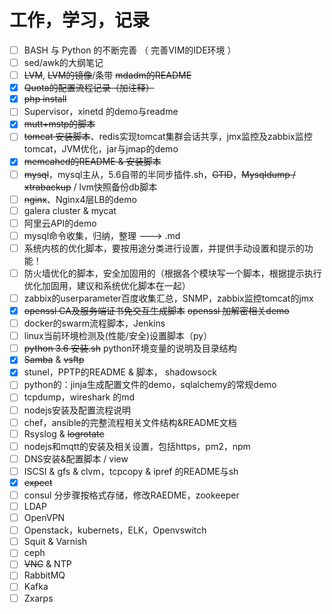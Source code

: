 # 工作，学习，记录

- [ ] BASH 与 Python 的不断完善 （ 完善VIM的IDE环境 ）
- [ ] sed/awk的大纲笔记
- [ ] ~~LVM~~, ~~LVM的镜像~~/条带 ~~mdadm的README~~
- [x] ~~Quota的配置流程记录（加注释）~~
- [x] ~~php install~~
- [ ] Supervisor，xinetd 的demo与readme
- [x] ~~mutt+mstp的脚本~~
- [ ] ~~tomcat 安装脚本~~、redis实现tomcat集群会话共享，jmx监控及zabbix监控tomcat，JVM优化，jar与jmap的demo
- [x] ~~memcahed的README & 安装脚本~~
- [ ] ~~mysql~~，mysql主从，5.6自带的半同步插件.sh，~~GTID~~，~~Mysqldump / xtrabackup~~ / lvm快照备份db脚本
- [ ] ~~nginx~~、Nginx4层LB的demo
- [ ] galera cluster & mycat
- [ ] 阿里云API的demo
- [ ] mysql命令收集，归纳，整理 ---> .md
- [ ] 系统内核的优化脚本，要按用途分类进行设置，并提供手动设置和提示的功能！
- [ ] 防火墙优化的脚本，安全加固用的（根据各个模块写一个脚本，根据提示执行优化加固用，建议和系统优化脚本在一起）
- [ ] zabbix的userparameter百度收集汇总，SNMP，zabbix监控tomcat的jmx
- [x] ~~openssl CA及服务端证书免交互生成脚本~~ ~~openssl 加解密相关demo~~
- [ ] docker的swarm流程脚本，Jenkins
- [ ] linux当前环境检测及(性能/安全)设置脚本（py）
- [ ] ~~python 3.6 安装.sh~~ python环境变量的说明及目录结构
- [x] ~~Samba~~ & ~~vsftp~~
- [x] stunel，PPTP的README & 脚本， shadowsock
- [ ] python的：jinja生成配置文件的demo，sqlalchemy的常规demo
- [ ] tcpdump，wireshark 的md
- [ ] nodejs安装及配置流程说明
- [ ] chef，ansible的完整流程相关文件结构&README文档
- [ ] Rsyslog & ~~logrotate~~
- [ ] nodejs和mqtt的安装及相关设置，包括https，pm2，npm
- [ ] DNS安装&配置脚本 / view
- [ ] ISCSI & gfs & clvm，tcpcopy & ipref 的README与sh
- [x] ~~expect~~
- [ ] consul 分步骤按格式存储，修改RAEDME，zookeeper
- [ ] LDAP
- [ ] OpenVPN
- [ ] Openstack，kubernets，ELK，Openvswitch
- [ ] Squit & Varnish
- [ ] ceph
- [ ] ~~VNC~~ & NTP
- [ ] RabbitMQ
- [ ] Kafka
- [ ] Zxarps
